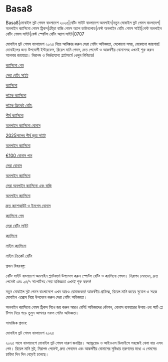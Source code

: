 # Basa8
Basa8|মোবাইল স্লট গেমস বাংলাদেশ ২০২৫|বেটিং সাইট বাংলাদেশ অনলাইন|নতুন মোবাইল স্লট গেমস বাংলাদেশ|অনলাইন ক্যাসিনো গেমস ট্রিকস|ক্রীড়া বাজি গেমস অ্যাপ ডাউনলোড|বেস্ট অনলাইন বেটিং গেমস সাইট|বেস্ট অনলাইন বেটিং গেমস সাইট|বেস্ট স্পোর্টস বেটিং অ্যাপ সাইট|0707

মোবাইল স্লট গেমস বাংলাদেশ ২০২৫ নিয়ে আবিষ্কার করুন সেরা গেমিং অভিজ্ঞতা, যেকোনো সময়, যেকোনো জায়গায়! মোবাইলের জন্য উপযোগী ইন্টারফেস, রিয়েল মানি গেমস, দ্রুত পেমেন্ট ও আকর্ষণীয় বোনাসসহ এখনই শুরু করুন আপনার জয়যাত্রা। নিরাপদ ও নির্ভরযোগ্য প্ল্যাটফর্মে খেলুন নিশ্চিন্তে!

<a href="https://basa8pc.com/">ক্যাসিনো গেম</a>

<a href="https://basa8pc.net/">সেরা বেটিং সাইট</a>

<a href="https://basa8live.com/">ক্যাসিনো</a>

<a href="https://basa8live.net/">লাইভ ক্যাসিনো</a>

<a href="https://basa8uk.com/">লাইভ ক্রিকেট বেটিং</a>

<a href="https://basa8wap.net/">শীর্ষ ক্যাসিনো</a>

<a href="https://basa8wap.com/">অনলাইন ক্যাসিনো বোনাস</a>

<a href="https://basa8now.com/">2025সালের শীর্ষ জুয়া সাইট</a>

<a href="https://basa8now.net/">অনলাইন ক্যাসিনো </a>

<a href="https://basa8pro.com/">€100 বোনাস পান</a>

<a href="https://basa8uk.net/">সেরা বোনাস</a>

<a href="https://basa8hub.com/">অনলাইন ক্যাসিনো</a>

<a href="https://basa8hub.net/">সেরা অনলাইন ক্যাসিনো এবং বাজি</a>

<a href="https://basa8sx.com/">অনলাইন ক্যাসিনো</a>

<a href="https://basa8sx.net/">দ্রুত ক্যাশআউট ও ইনগেম বোনাস</a>

<a href="https://basa8pc.com/">ক্যাসিনো গেম</a>

<a href="https://basa8pc.net/">সেরা বেটিং সাইট</a>

<a href="https://basa8live.com/">ক্যাসিনো</a>

<a href="https://basa8live.net/">লাইভ ক্যাসিনো</a>

<a href="https://basa8uk.com/">লাইভ ক্রিকেট বেটিং</a>

প্রধান বিষয়বস্তু:

বেটিং সাইট বাংলাদেশ অনলাইন প্ল্যাটফর্মে উপভোগ করুন স্পোর্টস বেটিং ও ক্যাসিনো গেমস। নিরাপদ লেনদেন, দ্রুত পেমেন্ট এবং ২৪/৭ সাপোর্টসহ সেরা অভিজ্ঞতা এখনই শুরু করুন!

নতুন মোবাইল স্লট গেমস বাংলাদেশে এখন আরও রোমাঞ্চকর! আকর্ষণীয় গ্রাফিক্স, রিয়েল মানি জয়ের সুযোগ ও সহজ মোবাইল এক্সেস নিয়ে উপভোগ করুন সেরা গেমিং অভিজ্ঞতা।

অনলাইন ক্যাসিনো গেমস ট্রিকস শিখে জয় করুন আরও বেশি! অভিজ্ঞদের কৌশল, বোনাস ব্যবহারের উপায় এবং স্মার্ট প্লে টিপস নিয়ে গড়ে তুলুন আপনার সফল গেমিং অভিজ্ঞতা।

সামাজিক প্রভাব:

মোবাইল স্লট গেমস বাংলাদেশ ২০২৫

২০২৫ সালে বাংলাদেশে মোবাইল স্লট গেমস দারুণ জনপ্রিয়। অ্যান্ড্রয়েড ও আইওএস ডিভাইসে সহজেই খেলা যায় এসব গেম। রিয়েল মানি স্লট, নিরাপদ পেমেন্ট, দ্রুত লেনদেন এবং আকর্ষণীয় বোনাসের সুবিধায় তরুণদের মধ্যে এ গেমসের চাহিদা দিন দিন বেড়েই চলেছে।
